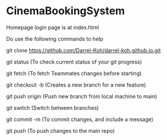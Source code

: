 ﻿# CinemaBookingSystem

Homepage login page is at index.html


Do use the following commands to help

git clone https://github.com/Darrel-Koh/darrel-koh.github.io.git

git status (To check current status of your git progress)

git fetch (To fetch Teammates changes before starting)

git checkout -b <new-branch-name> (Creates a new branch for a new feature)

git push origin <new-branch-name> (Push new branch from local machine to main)

git switch <file-name> (Switch between branches)

git commit -m (To commit changes, and include a message)

git push (To push changes to the main repo)





